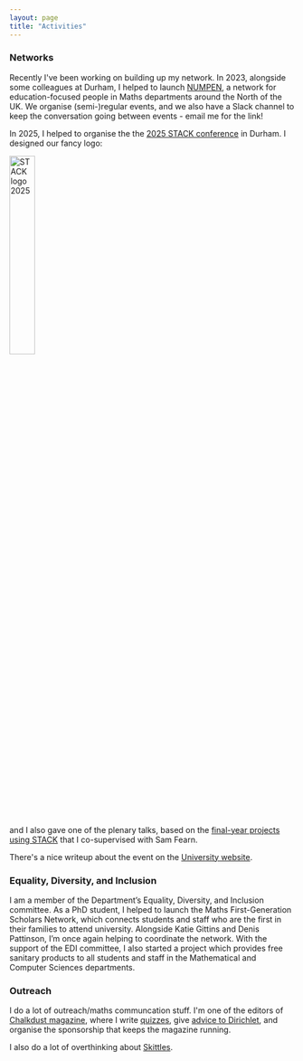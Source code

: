 ```yaml
---
layout: page
title: "Activities"
---
```


### Networks

Recently I've been working on building up my network. In 2023, alongside some colleagues at Durham, I helped to launch [NUMPEN](https://www.numpen.net/events/inaugural-meeting), a network for education-focused people in Maths departments around the North of the UK. We organise (semi-)regular events, and  we also have a Slack channel to keep the conversation going between events - email me for the link!

In 2025, I helped to organise the the [2025 STACK conference](https://sites.google.com/view/stack2025/home) in Durham. I designed our fancy logo:

<img src="https://www.clarewallace.co.uk/assets/img/STACK-2025.png" alt="STACK logo 2025" width="30%">

and I also gave one of the plenary talks, based on the [final-year projects using STACK](/_posts/2025-06-06-students-writing-STACK.md) that I co-supervised with Sam Fearn.

There's a nice writeup about the event on the [University website](https://www.durham.ac.uk/departments/academic/mathematical-sciences/news/department-of-mathematical-sciences-hosted-international-stack-conference-2025/).



### Equality, Diversity, and Inclusion

I am a member of the Department’s Equality, Diversity, and Inclusion committee. As a PhD student, I helped to launch the Maths First-Generation Scholars Network, which connects students and staff who are the first in their families to attend university. Alongside Katie Gittins and Denis Pattinson, I’m once again helping to coordinate the network. With the support of the EDI committee, I also started a project which provides free sanitary products to all students and staff in the Mathematical and Computer Sciences departments.


### Outreach 

I do a lot of outreach/maths communcation stuff. I'm one of the editors of [Chalkdust magazine](https://www.chalkdustmagazine.com), where I write [quizzes](https://chalkdustmagazine.com/category/regulars/quiz/), give [advice to Dirichlet](https://chalkdustmagazine.com/category/regulars/dear-dirichlet/), and organise the sponsorship that keeps the magazine running. 

I also do a lot of overthinking about [Skittles](/skittles).

